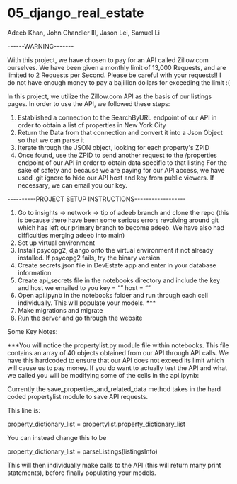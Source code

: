 # 05_django_real_estate
Adeeb Khan, John Chandler III, Jason Lei, Samuel Li

------WARNING-------

With this project, we have chosen to pay for an API called Zillow.com ourselves. We have been given a monthly limit of 13,000 Requests, and are limited to 2 Requests per Second.
Please be careful with your requests!! I do not have enough money to pay a bajillion dollars for exceeding the limit :(

In this project, we utilize the Zillow.com API as the basis of our listings pages.
In order to use the API, we followed these steps:
1. Established a connection to the SearchByURL endpoint of our API  in order to obtain a list of properties in New York City
2. Return the Data from that connection and convert it into a Json Object so that we can parse it
3. Iterate through the JSON object, looking for each property's ZPID
4. Once found, use the ZPID to send another request to the /properties endpoint of our API in order to obtain data specific to that listing
For the sake of safety and because we are paying for our API access, we have used .git ignore to hide our API host and key from public viewers. If necessary, we can email you our key.

----------PROJECT SETUP INSTRUCTIONS------------------
1. Go to insights -> network -> tip of adeeb branch and clone the repo (this is because there have been some serious errors revolving around git which has left our primary branch to become adeeb. We have also had difficulties merging adeeb into main)
2. Set up virtual environment 
3. Install psycopg2, django onto the virtual environment if not already installed. If psycopg2 fails, try the binary version. 
4. Create secrets.json file in DevEstate app and enter in your database information
5. Create api_secrets file in the notebooks directory and include the key and host we emailed to you
key = “”
host = “”
6. Open api.ipynb in the notebooks folder and run through each cell individually. This will populate your models. ***
7. Make migrations and migrate
8. Run the server and go through the website 

Some Key Notes:

***You will notice the propertylist.py module file within notebooks. This file contains an array of 40 objects obtained from our API through API calls. We have this hardcoded to ensure that our API does not exceed its limit which will cause us to pay money. If you do want to actually test the API and what we called you will be modifying some of the cells in the api.ipynb:

Currently the save_properties_and_related_data method takes in the hard coded propertylist module to save API requests. 

This line is:

property_dictionary_list = propertylist.property_dictionary_list

You can instead change this to be

property_dictionary_list = parseListings(listingsInfo) 

This will then individually make calls to the API (this will return many print statements), before finally populating your models. 





